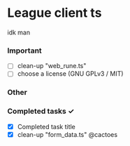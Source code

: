 # League client ts
idk man

### Important
- [ ] clean-up "web_rune.ts"
- [ ] choose a license (GNU GPLv3 / MIT)

### Other

### Completed tasks ✓
- [x] Completed task title
- [x] clean-up "form_data.ts" @cactoes